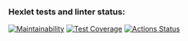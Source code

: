 ### Hexlet tests and linter status:
[![Maintainability](https://api.codeclimate.com/v1/badges/a99a88d28ad37a79dbf6/maintainability)](https://codeclimate.com/github/BasedOnEvidence/python-project-lvl2/maintainability)
[![Test Coverage](https://api.codeclimate.com/v1/badges/6021b8eeb30ceb01a2008012/test_coverage)](https://codeclimate.com/github/BasedOnEvidence/python-project-lvl2/test_coverage)
[![Actions Status](https://github.com/BasedOnEvidence/python-project-lvl2/workflows/hexlet-check/badge.svg)](https://github.com/BasedOnEvidence/python-project-lvl2/actions)